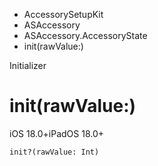 

- AccessorySetupKit
- ASAccessory
- ASAccessory.AccessoryState
-  init(rawValue:) 

Initializer

# init(rawValue:)

iOS 18.0+iPadOS 18.0+

``` source
init?(rawValue: Int)
```

